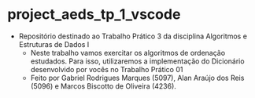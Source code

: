 # project_aeds_tp_1_vscode
+ Repositório destinado ao Trabalho Prático 3 da disciplina Algoritmos e Estruturas de Dados I
    - Neste trabalho vamos exercitar os algoritmos de ordenação estudados. Para isso,
utilizaremos a implementação do Dicionário desenvolvido por vocês no Trabalho Prático 01
    - Feito por Gabriel Rodrigues Marques (5097), Alan Araújo dos Reis (5096) e Marcos Biscotto de Oliveira (4236).